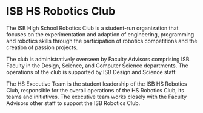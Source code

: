# ISB HS Robotics Club

The ISB High School Robotics Club is a student-run organization that focuses on the experimentation and adaption of engineering, programming and robotics skills through the participation of robotics competitions and the creation of passion projects.&#x20;

The club is administratively overseen by Faculty Advisors comprising ISB Faculty in the Design, Science, and Computer Science departments. The operations of the club is supported by ISB Design and Science staff.&#x20;

The HS Executive Team is the student leadership of the ISB HS Robotics Club, responsible for the overall operations of the HS Robotics Club, its teams and initiatives. The executive team works closely with the Faculty Advisors other staff to support the ISB Robotics Club.
